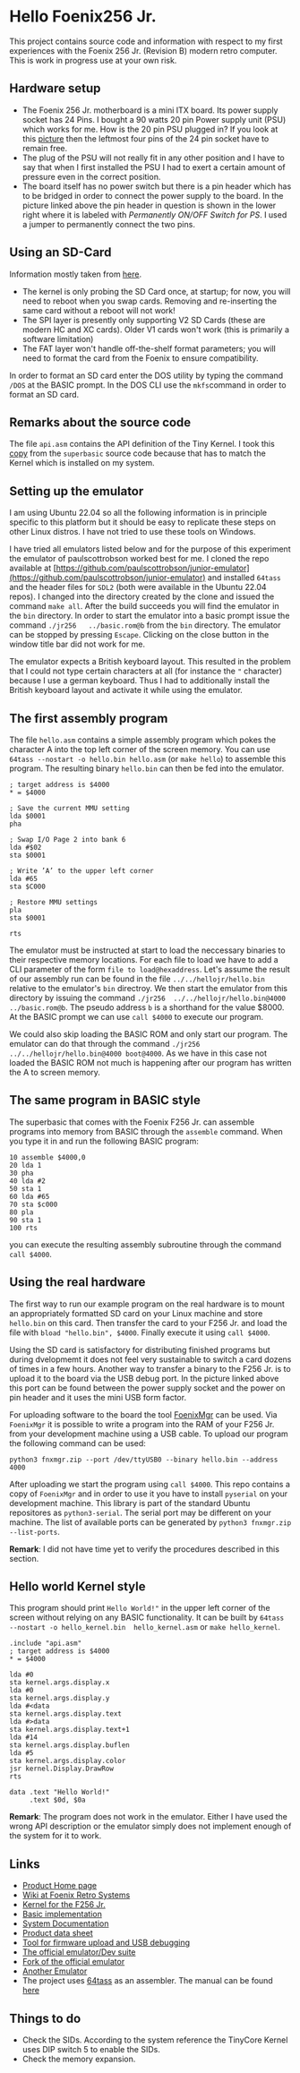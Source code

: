 # Hello Foenix256 Jr.

This project contains source code and information with respect to my first experiences with the 
Foenix 256 Jr. (Revision B) modern retro computer. This is work in progress use at your own risk.

## Hardware setup

- The Foenix 256 Jr. motherboard is a mini ITX board. Its power supply socket has 24 Pins. I bought a 
90 watts 20 pin Power supply unit (PSU) which works for me. How is the 20 pin PSU plugged in? If you
look at this [picture](https://c256foenix.com/f256-jr/?v=3a52f3c22ed6) then the leftmost four pins of
the 24 pin socket have to remain free.
- The plug of the PSU will not really fit in any other position and I have to say that when I first
installed the PSU I had to exert a certain amount of pressure even in the correct position.
- The board itself has no power switch but there is a pin header which has to be bridged in order to 
connect the power supply to the board. In the picture linked above the pin header in question is shown in 
the lower right where it is labeled with *Permanently ON/OFF Switch for PS*. I used a jumper to permanently
connect the two pins.

## Using an SD-Card 

Information mostly taken from [here](https://github.com/ghackwrench/F256_Jr_Kernel_DOS/blob/main/ReleaseNotes.txt).

- The kernel is only probing the SD Card once, at startup; for now, you will need to reboot when you swap cards. 
Removing and re-inserting the same card without a reboot will not work!
- The SPI layer is presently only supporting V2 SD Cards (these are modern HC and XC cards). Older V1 cards won't work 
(this is primarily a software limitation)
- The FAT layer won't handle off-the-shelf format parameters; you will need to format the card from the Foenix to 
ensure compatibility.

In order to format an SD card enter the DOS utility by typing the command `/DOS` at the BASIC prompt. In the DOS
CLI use the `mkfs`command in order to format an SD card.

## Remarks about the source code

The file `api.asm` contains the API definition of the Tiny Kernel. I took this 
[copy](https://github.com/paulscottrobson/superbasic/blob/main/source/common/api/api.asm) from the `superbasic` source
code because that has to match the Kernel which is installed on my system.

## Setting up the emulator

I am using Ubuntu 22.04 so all the following information is in principle specific to this platform but it should be easy to
replicate these steps on other Linux distros. I have not tried to use these tools on Windows.

I have tried all emulators listed below and for the purpose of this experiment the emulator of paulscottrobson worked best for me. 
I cloned the repo available at 
[https://github.com/paulscottrobson/junior-emulator](https://github.com/paulscottrobson/junior-emulator)
and installed `64tass` and the header files for `SDL2` (both were available in the Ubuntu 22.04 repos). I changed into the 
directory created by the clone and issued the command `make all`. After the build succeeds you will find the emulator in 
the `bin` directory. In order to start the emulator into a basic prompt issue the command `./jr256   ../basic.rom@b` from 
the `bin` directory. The emulator can be stopped by pressing `Escape`. Clicking on the close button in the window title bar
did not work for me.

The emulator expects a British keyboard layout. This resulted in the problem that I could not type certain characters at all 
(for instance the `"` character) because I use a german keyboard. Thus I had to additionally install the British keyboard 
layout and activate it while using the emulator.

## The first assembly program

The file `hello.asm` contains a simple assembly program which pokes the character A into the top left corner of the screen memory.
You can use `64tass --nostart -o hello.bin hello.asm` (or `make hello`) to assemble this program. The resulting binary `hello.bin` 
can then be fed into the emulator. 

```
; target address is $4000
* = $4000

; Save the current MMU setting
lda $0001
pha

; Swap I/O Page 2 into bank 6
lda #$02
sta $0001

; Write ’A’ to the upper left corner
lda #65
sta $C000

; Restore MMU settings
pla
sta $0001

rts
```

The emulator must be instructed at start to load the neccessary binaries to their respective memory 
locations. For each file to load we have to add a CLI parameter of the form `file to load@hexaddress`. Let's assume the result of
our assembly run can be found in the file `../../hellojr/hello.bin` relative to the emulator's `bin` directroy. We then start the 
emulator from this  directory by issuing the command `./jr256  ../../hellojr/hello.bin@4000  ../basic.rom@b`. The pseudo address `b` 
is a shorthand for the value $8000. At the BASIC prompt we can use `call $4000` to execute our program. 

We could also skip loading the BASIC ROM and only start our program. The emulator can do that through the command 
`./jr256 ../../hellojr/hello.bin@4000 boot@4000`. As we have in this case not loaded the BASIC ROM not much is happening after 
our program has written the A to screen memory.

## The same program in BASIC style

The superbasic that comes with the Foenix F256 Jr. can assemble programs into memory from BASIC through the `assemble` command.
When you type it in and run the following BASIC program:

```
10 assemble $4000,0
20 lda 1
30 pha
40 lda #2
50 sta 1
60 lda #65
70 sta $c000
80 pla
90 sta 1
100 rts
```

you can execute the resulting assembly subroutine through the command `call $4000`.

## Using the real hardware

The first way to run our example program on the real hardware is to mount an appropriately formatted SD card
on your Linux machine and store `hello.bin` on this card. Then transfer the card to your F256 Jr. and load the
file with `bload "hello.bin", $4000`. Finally execute it using `call $4000`. 

Using the SD card is satisfactory for distributing finished programs but during dvelopmemt it does not feel very
sustainable to switch a card dozens of times in a few hours. Another way to transfer a binary to the F256 Jr. is
to upload it to the board via the USB debug port. In the picture linked above this port can be found between the
power supply socket and the power on pin header and it uses the mini USB form factor.

For uploading software to the board the tool [FoenixMgr](https://github.com/pweingar/FoenixMgr)
can be used. Via `FoenixMgr` it is possible to write a program into the RAM of your F256 Jr. from your development
machine using a USB cable. To upload our program the following command can be used:

`python3 fnxmgr.zip --port /dev/ttyUSB0 --binary hello.bin --address 4000`

After uploading we start the program using `call $4000`. This repo contains a copy of `FoenixMgr` and in order to use 
it you have to install `pyserial` on your development machine. This library is part of the standard Ubuntu repositores 
as `python3-serial`. The serial port may be different on your machine. The list of available ports can be generated by
`python3 fnxmgr.zip --list-ports`.

**Remark**: I did not have time yet to verify the procedures described in this section.

## Hello world Kernel style

This program should print `Hello World!"` in the upper left corner of the screen without relying on
any BASIC functionality. It can be built by `64tass --nostart -o hello_kernel.bin  hello_kernel.asm` or `make hello_kernel`.


```
.include "api.asm"
; target address is $4000
* = $4000

lda #0
sta kernel.args.display.x
lda #0
sta kernel.args.display.y
lda #<data
sta kernel.args.display.text
lda #>data
sta kernel.args.display.text+1
lda #14
sta kernel.args.display.buflen
lda #5
sta kernel.args.display.color
jsr kernel.Display.DrawRow
rts

data .text "Hello World!"
     .text $0d, $0a
```

**Remark**: The program does not work in the emulator. Either I have used the wrong API description or the emulator simply
does not implement enough of the system for it to work.

## Links

- [Product Home page](https://c256foenix.com/f256-jr/?v=3a52f3c22ed6)
- [Wiki at Foenix Retro Systems](https://wiki.c256foenix.com/index.php?title=F256JR)
- [Kernel for the F256 Jr.](https://github.com/ghackwrench/F256_Jr_Kernel_DOS)
- [Basic implementation](https://github.com/paulscottrobson/superbasic)
- [System Documentation](https://github.com/pweingar/C256jrManual)
- [Product data sheet](https://256-foenix.us-east-1.linodeobjects.com/C256_Foenix_JR_UM_Rev002.pdf)
- [Tool for firmware upload and USB debugging](https://github.com/pweingar/FoenixMgr)
- [The official emulator/Dev suite](https://github.com/Trinity-11/FoenixIDE)
- [Fork of the official emulator](https://github.com/scttgs0/emuF256Jr)
- [Another Emulator](https://github.com/paulscottrobson/junior-emulator)
- The project uses [64tass](https://sourceforge.net/projects/tass64/) as an assembler. The manual can be found [here](http://tass64.sourceforge.net/)

## Things to do

- Check the SIDs. According to the system reference the TinyCore Kernel uses DIP switch 5 to enable the SIDs.
- Check the memory expansion.
